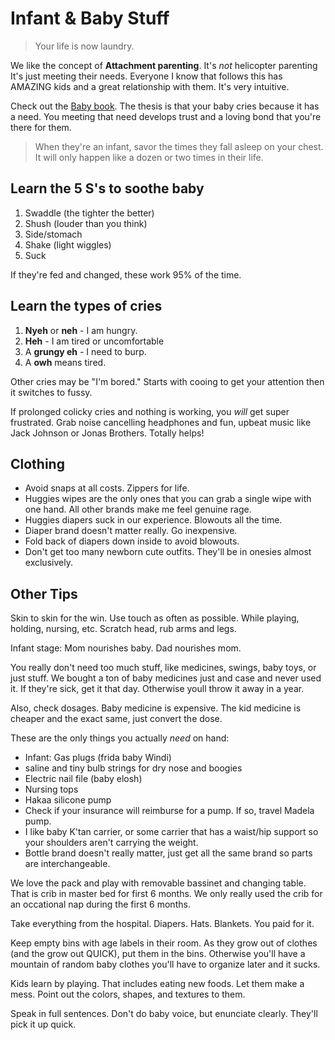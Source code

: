 # Infant & Baby Stuff
> Your life is now laundry.

We like the concept of **Attachment parenting**. It's *not* helicopter parenting It's just meeting their needs. Everyone I know that follows this has AMAZING kids and a great relationship with them. It's very intuitive.

Check out the [Baby book](https://www.amazon.com/Baby-Book-Revised-Everything-Parenting/dp/0316198269). The thesis is that your baby cries because it has a need. You meeting that need develops trust and a loving bond that you're there for them.

> When they're an infant, savor the times they fall asleep on your chest. It will only happen like a dozen or two times in their life.

## Learn the 5 S's to soothe baby  
1. Swaddle (the tighter the better)
2. Shush (louder than you think)
3. Side/stomach
4. Shake (light wiggles)
5. Suck

If they're fed and changed, these work 95% of the time.

## Learn the types of cries

1. **Nyeh** or **neh** - I am hungry.
2. **Heh** - I am tired or uncomfortable
3. A **grungy eh** - I need to burp.
4. A **owh** means tired.

Other cries may be "I'm bored." Starts with cooing to get your attention then it switches to fussy.

If prolonged colicky cries and nothing is working, you *will* get super frustrated. Grab noise cancelling headphones and fun, upbeat music like Jack Johnson or Jonas Brothers. Totally helps!

## Clothing
- Avoid snaps at all costs. Zippers for life.
- Huggies wipes are the only ones that you can grab a single wipe with one hand. All other brands make me feel genuine rage.
- Huggies diapers suck in our experience. Blowouts all the time.
- Diaper brand doesn't matter really. Go inexpensive.
- Fold back of diapers down inside to avoid blowouts.
- Don't get too many newborn cute outfits. They'll be in onesies almost exclusively.

## Other Tips
Skin to skin for the win. Use touch as often as possible. While playing, holding, nursing, etc. Scratch head, rub arms and legs.

Infant stage: Mom nourishes baby. Dad nourishes mom.

You really don't need too much stuff, like medicines, swings, baby toys, or just stuff. We bought a ton of baby medicines just and case and never used it. If they're sick, get it that day. Otherwise youll throw it away in a year.

Also, check dosages. Baby medicine is expensive. The kid medicine is cheaper and the exact same, just convert the dose.

These are the only things you actually *need* on hand:
- Infant: Gas plugs (frida baby Windi)
- saline and tiny bulb strings for dry nose and boogies
- Electric nail file (baby elosh)
- Nursing tops
- Hakaa silicone pump
- Check if your insurance will reimburse for a pump. If so, travel Madela pump.
- I like baby K'tan carrier, or some carrier that has a waist/hip support so your shoulders aren't carrying the weight.
- Bottle brand doesn't really matter, just get all the same brand so parts are interchangeable. 

We love the pack and play with removable bassinet and changing table. That is crib in master bed for first 6 months. We only really used the crib for an occational nap during the first 6 months.

Take everything from the hospital. Diapers. Hats. Blankets. You paid for it.

Keep empty bins with age labels in their room. As they grow out of clothes (and the grow out QUICK), put them in the bins. Otherwise you'll have a mountain of random baby clothes you'll have to organize later and it sucks.

Kids learn by playing. That includes eating new foods. Let them make a mess. Point out the colors, shapes, and textures to them.

Speak in full sentences. Don't do baby voice, but enunciate clearly. They'll pick it up quick.
